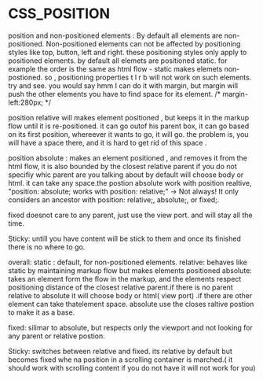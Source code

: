 # CSS_POSITION

position and non-positioned elements :
By default all elements are non-positioned. 
Non-positioned elements can not be affected by positioning styles like top, button, left and right. 
these positioning styles only apply to positioned elements. 
by default all elemets are positioned static. for example the order is the same as html flow - static makes elemets non-postioned. so , positioning properties t l r b will not work on such elements. try and see.
you would say hmm I can do it with margin, but margin will push the other elements you have to find space for its element.     /* margin-left:280px; */

position relative will makes element positioned , but keeps it in the markup flow until it is re-positioned. it can go outof his parent box, it can go based on its first position, whereever it wants to go, it will go. the problem is, you will have a space there, and it is hard to get rid of this space . 

position absolute : makes an element positioned , and removes it from the html flow, it is also bounded by the closest relative parent if you do not specifiy whic parent are you talking about by default will choose body or html. it can take any space.the postion absolute work with position realtive, 
"position: absolute; works with position: relative;" → Not always! It only considers an ancestor with position: relative;, absolute;, or fixed;.


fixed doesnot care to any parent, just use the view port. and will stay all the time. 

Sticky: untill you have content will be stick to them and once its finished there is no where to go.

overall: static : default, for non-positioned elements. 
relative: behaves like static by maintaining markup flow but makes elements positioned 
absolute: takes an element form the flow in the markup, and the elements respect positioning distance of the closest relative parent.if there is no parent relative to absolute it will choose body or html( view port) .if  there are   other element can take thatelement space.
absolute use the closes raltive postion to make it as a base. 

fixed: silimar to absolute, but respects only the viewport and not looking for any parent or relative postion. 

Sticky: switches between relative and fixed. its relative by default but becomes fixed whe na position in a scrolling container is marched.( it should work with scrolling content if you do not have it will not work for you)
